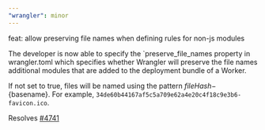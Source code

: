 ```yaml
---
"wrangler": minor
---
```


feat: allow preserving file names when defining rules for non-js modules

The developer is now able to specify the `preserve_file_names property in wrangler.toml
which specifies whether Wrangler will preserve the file names additional modules that are
added to the deployment bundle of a Worker.

If not set to true, files will be named using the pattern ${fileHash}-${basename}.
For example, `34de60b44167af5c5a709e62a4e20c4f18c9e3b6-favicon.ico`.

Resolves [#4741](https://github.com/cloudflare/workers-sdk/issues/4741)

